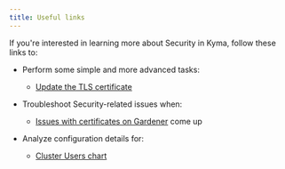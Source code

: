 ```yaml
---
title: Useful links
---
```


If you're interested in learning more about Security in Kyma, follow these links to:

- Perform some simple and more advanced tasks:
  - [Update the TLS certificate](../../03-tutorials/sec-01-tls-certificates-security.md)

- Troubleshoot Security-related issues when:
  - [Issues with certificates on Gardener](../troubleshooting/sec-01-certificates-gardener.md) come up

- Analyze configuration details for:
  - [Cluster Users chart](../../05-technical-reference/05-configuration-parameters/sec-01-cluster-users.md)
  